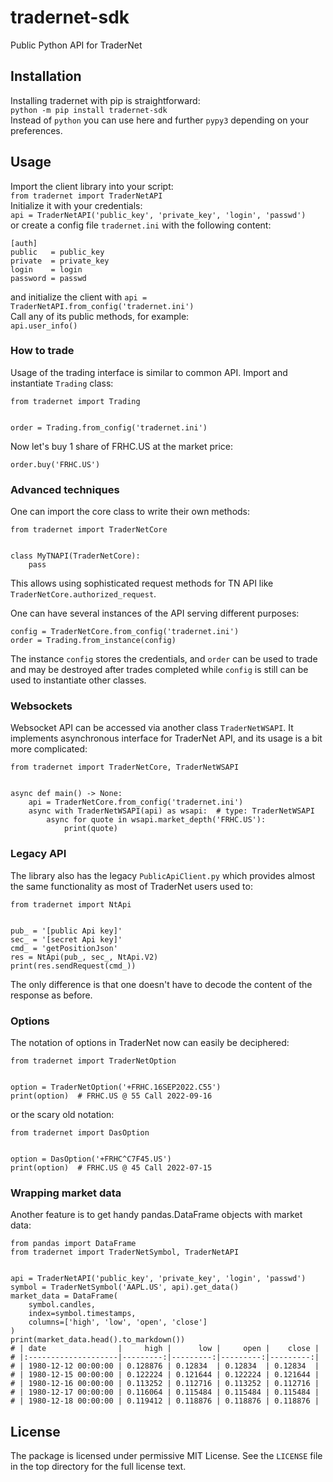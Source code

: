 # tradernet-sdk

Public Python API for TraderNet

## Installation

Installing tradernet with pip is straightforward:  
`python -m pip install tradernet-sdk`  
Instead of `python` you can use here and further `pypy3` depending on your preferences.

## Usage

Import the client library into your script:  
`from tradernet import TraderNetAPI`  
Initialize it with your credentials:  
`api = TraderNetAPI('public_key', 'private_key', 'login', 'passwd')`  
or create a config file `tradernet.ini` with the following content:  
```
[auth]
public   = public_key
private  = private_key
login    = login
password = passwd
```
and initialize the client with `api = TraderNetAPI.from_config('tradernet.ini')`  
Call any of its public methods, for example:  
`api.user_info()`  

### How to trade

Usage of the trading interface is similar to common API. Import and instantiate `Trading` class:  
```
from tradernet import Trading


order = Trading.from_config('tradernet.ini')
```
Now let's buy 1 share of FRHC.US at the market price:  
```
order.buy('FRHC.US')
```

### Advanced techniques

One can import the core class to write their own methods:
```
from tradernet import TraderNetCore


class MyTNAPI(TraderNetCore):
    pass
```
This allows using sophisticated request methods for TN API like
`TraderNetCore.authorized_request`.  

One can have several instances of the API serving different purposes:  
```
config = TraderNetCore.from_config('tradernet.ini')
order = Trading.from_instance(config)
```
The instance `config` stores the credentials, and `order` can be used to trade and may be destroyed after trades completed while `config` is still can be used to instantiate other classes.


### Websockets

Websocket API can be accessed via another class `TraderNetWSAPI`. It
implements asynchronous interface for TraderNet API, and its usage is a bit
more complicated:  
```
from tradernet import TraderNetCore, TraderNetWSAPI


async def main() -> None:
    api = TraderNetCore.from_config('tradernet.ini')
    async with TraderNetWSAPI(api) as wsapi:  # type: TraderNetWSAPI
        async for quote in wsapi.market_depth('FRHC.US'):
            print(quote)
```

### Legacy API

The library also has the legacy `PublicApiClient.py` which provides almost
the same functionality as most of TraderNet users used to:
```
from tradernet import NtApi


pub_ = '[public Api key]'
sec_ = '[secret Api key]'
cmd_ = 'getPositionJson'
res = NtApi(pub_, sec_, NtApi.V2)
print(res.sendRequest(cmd_))
```
The only difference is that one doesn't have to decode the content of the
response as before.

### Options

The notation of options in TraderNet now can easily be deciphered:
```
from tradernet import TraderNetOption


option = TraderNetOption('+FRHC.16SEP2022.C55')
print(option)  # FRHC.US @ 55 Call 2022-09-16
```
or the scary old notation:
```
from tradernet import DasOption


option = DasOption('+FRHC^C7F45.US')
print(option)  # FRHC.US @ 45 Call 2022-07-15
```

### Wrapping market data

Another feature is to get handy pandas.DataFrame objects with market data:
```
from pandas import DataFrame
from tradernet import TraderNetSymbol, TraderNetAPI


api = TraderNetAPI('public_key', 'private_key', 'login', 'passwd')
symbol = TraderNetSymbol('AAPL.US', api).get_data()
market_data = DataFrame(
    symbol.candles,
    index=symbol.timestamps,
    columns=['high', 'low', 'open', 'close']
)
print(market_data.head().to_markdown())
# | date                |     high |      low |     open |    close |
# |:--------------------|---------:|---------:|---------:|---------:|
# | 1980-12-12 00:00:00 | 0.128876 | 0.12834  | 0.12834  | 0.12834  |
# | 1980-12-15 00:00:00 | 0.122224 | 0.121644 | 0.122224 | 0.121644 |
# | 1980-12-16 00:00:00 | 0.113252 | 0.112716 | 0.113252 | 0.112716 |
# | 1980-12-17 00:00:00 | 0.116064 | 0.115484 | 0.115484 | 0.115484 |
# | 1980-12-18 00:00:00 | 0.119412 | 0.118876 | 0.118876 | 0.118876 |
```

## License

The package is licensed under permissive MIT License. See the `LICENSE` file in
the top directory for the full license text.
